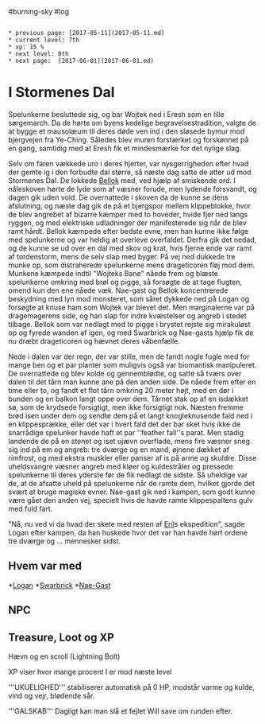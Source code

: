 #burning-sky #log

```ad-info

* previous page: [2017-05-11](2017-05-11.md)
* current level: 7th
* xp: 15 %
* next level: 8th
* next page:  [2017-06-01](2017-06-01.md) 
```

# I Stormenes Dal  
Spelunkerne besluttede sig, og bar Wojtek ned i Eresh som en lille sørgemarch. Da de hørte om byens kedelige begravelsestradition, valgte de at bygge et mausolæum til deres døde ven ind i den sløsede bymur mod bjergvejen fra Ye-Ching. Således blev muren forstærket og forskønnet på en gang, samtidig med at Eresh fik et mindesmærke for det nylige slag.
Selv om faren vækkede uro i deres hjerter, var nysgerrigheden efter hvad der gemte ig i den forbudte dal større, så næste dag satte de atter ud mod Stormenes Dal. De lokkede [Bellok](Bellok.md) med, ved hjælp af smiskende ord. I nåleskoven hørte de lyde som af væsner forude, men lydende forsvandt, og dagen gik uden vold. De overnattede i skoven da de kunne se dens afslutning, og næste dag gik de på et bjergspor mellem klippeblokke, hvor de blev angrebet af bizarre kæmper med to hoveder, hvide fjer ned langs ryggen, og med elektriske udladninger der manifesterede sig når de blev ramt hårdt. Bellok kæmpede efter bedste evne, men han kunne ikke følge med spelunkerne og var heldig at overleve overfaldet. Derfra gik det nedad, og de kunne se ud over en dal med skov og krat, hvis fjerne ende var ramt af tordenstorm, mens de selv slap med byger. På vej ned dukkede tre munke op, som distraherede spelunkerne mens drageticoren fløj mod dem. Munkene kæmpede indtil "Wojteks Bane" nåede frem og blæste spelunkerne omkring med brøl og pigge, så forsøgte de at tage flugten, omend kun den ene nåede væk. Nae-gast og Bellok koncentrerede beskydning med lyn mod monsteret, som såret dykkede ned på Logan og forsøgte at knuse ham som Wojtek var blevet det. Men marginalerne var på dragemagerens side, og han slap for indre kvæstelser og angreb i stedet tilbage. Bellok som var nedlagt med to pigge i brystet rejste sig mirakuløst op og fyrede wanden af igen, og med Swarbrick og Nae-gasts hjælp fik de nu dræbt drageticoren og hævnet deres våbenfælle.
Nede i dalen var der regn, der var stille, men de fandt nogle fugle med for mange ben og et par planter som muligvis også var biomantisk manipuleret. De overnattede og blev kolde og gennemblødte, og satte så tværs over dalen til det tårn man kunne ane på den anden side. De nåede frem efter en time eller to, og fandt et flot tårn omkring 20 meter højt, med en dør i bunden og en balkon langt oppe over dem. Tårnet stak op af en isdækket sø, som de krydsede forsigtigt, men ikke forsigtigt nok. Næsten fremme brød isen under dem og sendte dem på et langt knogleknusende fald ned i en klippesprække, eller det var i hvert fald det der bar sket hvis ikke de snarrådige spelunker havde haft et par ''feather fall''s parat. Men stadig landende de på en stenet og iset ujævn overflade, mens fire væsner sneg sig ind på em og angreb: tre dværge og en mand, øjnene dækket af rimfrost, og med ekstra muskler eller panser af is på arme og skuldre. Disse uheldsvangre væsner angreb med kløer og kuldestråler og pressede spelunkerne til deres yderste før de fik nedlagt de sidste. Så uheldige var de, at de afsatte uheld på spelunkerne når de ramte dem, hvilket gjorde det svært at bruge magiske evner. Nae-gast gik ned i kampen, som godt kunne være gået den anden vej, specielt hvis de havde ramte klippespaltens gulv med fuld fart.
"Nå, nu ved vi da hvad der skete med resten af [Eril](Eril.md)s ekspedition", sagde Logan efter kampen, da han huskede hvor det var han havde hørt ordene tre dværge og ... mennesker sidst.   
## Hvem var med 
*[Logan](Logan.md)
*[Swarbrick](Swarbrick%20Everwood.md)
*[Nae-Gast](Nae-Gast%20Oldknist.md) 
## NPC 
## Treasure, Loot og XP 
Hævn og en scroll (Lightning Bolt)
XP viser hvor mange procent I er mod næste level
'''UKUELIGHED''' stabiliserer automatisk på 0 HP, modstår varme og kulde, vind og vejr, blødende sår.
'''GALSKAB''' Dagligt kan man slå et fejlet Will save om runden efter.
